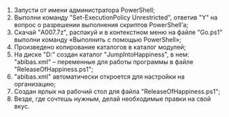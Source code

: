1)	Запусти от имени администратора PowerShell;
2)	Выполни команду "Set-ExecutionPolicy Unrestricted", ответив "Y" на вопрос о разрешении выполнения скриптов PowerShell’а;
3)	Скачай "A007.7z", распакуй и в контекстном меню на файле "Go.ps1" выполни команду «Выполнить с помощью PowerShell»;
4)	Произведено копирование каталогов в каталог модулей;
5)	На диске "D:" создан каталог "JumpIntoHappiness", в нем:  "abibas.xml" – переменные для работы программы в файле "ReleaseOfHappiness.ps1";
6)	"abibas.xml" автоматически откроется для настройки на организацию;
7)	Создан ярлык на рабочий стол для файла "ReleaseOfHappiness.ps1";
8)	Везде, где сочтешь нужным, делай необходимые правки на свой вкус.

<!---
DIPx2/DIPx2 is a ✨ special ✨ repository because its `README.md` (this file) appears on your GitHub profile.
You can click the Preview link to take a look at your changes.
--->
